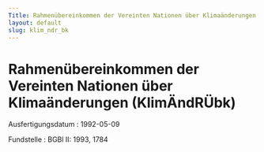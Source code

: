 ```yaml
---
Title: Rahmenübereinkommen der Vereinten Nationen über Klimaänderungen
layout: default
slug: klim_ndr_bk
---
```


# Rahmenübereinkommen der Vereinten Nationen über Klimaänderungen (KlimÄndRÜbk)

Ausfertigungsdatum
:   1992-05-09

Fundstelle
:   BGBl II: 1993, 1784


